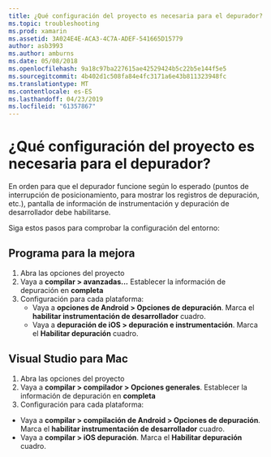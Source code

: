 ```yaml
---
title: ¿Qué configuración del proyecto es necesaria para el depurador?
ms.topic: troubleshooting
ms.prod: xamarin
ms.assetid: 3A024E4E-ACA3-4C7A-ADEF-541665D15779
author: asb3993
ms.author: amburns
ms.date: 05/08/2018
ms.openlocfilehash: 9a18c97ba227615ae42529424b5c22b5e144f5e5
ms.sourcegitcommit: 4b402d1c508fa84e4fc3171a6e43b811323948fc
ms.translationtype: MT
ms.contentlocale: es-ES
ms.lasthandoff: 04/23/2019
ms.locfileid: "61357867"
---
```

# <a name="what-project-settings-are-required-for-the-debugger"></a>¿Qué configuración del proyecto es necesaria para el depurador?

En orden para que el depurador funcione según lo esperado (puntos de interrupción de posicionamiento, para mostrar los registros de depuración, etc.), pantalla de información de instrumentación y depuración de desarrollador debe habilitarse.

Siga estos pasos para comprobar la configuración del entorno:

## <a name="visual-studio"></a>Programa para la mejora
1. Abra las opciones del proyecto
2. Vaya a **compilar > avanzadas...** Establecer la información de depuración en **completa**
3. Configuración para cada plataforma:
   - Vaya a **opciones de Android > Opciones de depuración**. Marca el **habilitar instrumentación de desarrollador** cuadro.
   - Vaya a **depuración de iOS > depuración e instrumentación**. Marca el **Habilitar depuración** cuadro.

## <a name="visual-studio-for-mac"></a>Visual Studio para Mac
1. Abra las opciones del proyecto
2. Vaya a **compilar > compilador > Opciones generales**. Establecer la información de depuración en **completa**
3. Configuración para cada plataforma:
  - Vaya a **compilar > compilación de Android > Opciones de depuración**. Marca el **habilitar instrumentación de desarrollador** cuadro.
  - Vaya a **compilar > iOS depuración**. Marca el **Habilitar depuración** cuadro.

